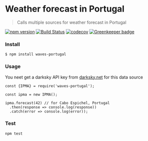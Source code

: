 # Weather forecast in Portugal

> Calls multiple sources for weather forecast in Portugal

[![npm version](https://badge.fury.io/js/waves-portugal.svg)](https://www.npmjs.com/package/waves-portugal) [![Build Status](https://travis-ci.org/averissimo/waves-portugal.svg?branch=master)](https://travis-ci.org/averissimo/waves-portugal) [![codecov](https://codecov.io/gh/averissimo/waves-portugal/branch/master/graph/badge.svg)](https://codecov.io/gh/averissimo/waves-portugal) [![Greenkeeper badge](https://badges.greenkeeper.io/averissimo/waves-portugal.svg)](https://greenkeeper.io/) 

### Install

```
$ npm install waves-portugal
```

### Usage

You neet get a darksky API key from [darksky.net](https://darksky.net/dev/account) for this data source

```
const {IPMA} = require('waves-portugal');

const ipma = new IPMA();

ipma.forecast(42) // for Cabo Espichel, Portugal
  .then(response => console.log(response))
  .catch(error => console.log(error));
```

### Test

```
npm test
```
